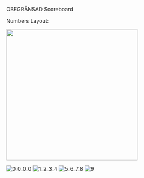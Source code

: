 OBEGRÄNSAD Scoreboard

Numbers Layout:

<img src="https://github.com/mrctln/obegraensad_scoreboard/assets/60466333/4a119a6f-1521-4d7c-8d5e-d6be83ac8ece" width="350">

![0_0_0_0](https://github.com/mrctln/obegraensad_scoreboard/assets/60466333/4a119a6f-1521-4d7c-8d5e-d6be83ac8ece)
![1_2_3_4](https://github.com/mrctln/obegraensad_scoreboard/assets/60466333/53978584-8232-4c04-b2bb-a44cafaa7349)
![5_6_7_8](https://github.com/mrctln/obegraensad_scoreboard/assets/60466333/e6f15070-4518-45c9-901b-0ff3fb7ae7fd)
![9](https://github.com/mrctln/obegraensad_scoreboard/assets/60466333/31bf7759-5646-4a9c-bc1d-2deb49f602c8)
